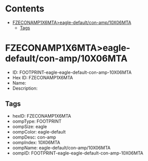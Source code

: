 



Contents
========

* [FZECONAMP1X6MTA>eagle-default/con-amp/10X06MTA](#fzeconamp1x6mtaeagle-defaultcon-amp10x06mta)
	* [Tags](#tags)

# FZECONAMP1X6MTA>eagle-default/con-amp/10X06MTA

- ID: FOOTPRINT-eagle-eagle-default-con-amp-10X06MTA
- Hex ID: FZECONAMP1X6MTA
- Name: 
- Description: 

## Tags

- hexID: FZECONAMP1X6MTA
- oompType: FOOTPRINT
- oompSize: eagle
- oompColor: eagle-default
- oompDesc: con-amp
- oompIndex: 10X06MTA
- oompName: eagle-default/con-amp/10X06MTA
- oompID: FOOTPRINT-eagle-eagle-default-con-amp-10X06MTA
